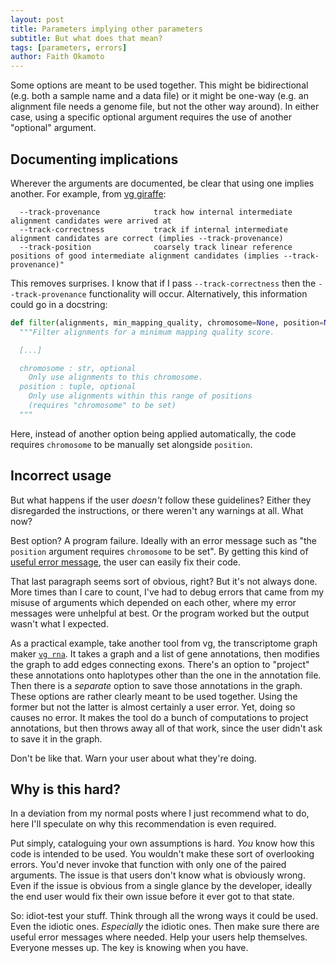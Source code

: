 ```yaml
---
layout: post
title: Parameters implying other parameters
subtitle: But what does that mean?
tags: [parameters, errors]
author: Faith Okamoto
---
```


Some options are meant to be used together. This might be bidirectional (e.g.
both a sample name and a data file) or it might be one-way (e.g. an alignment
file needs a genome file, but not the other way around). In either case, using a 
specific optional argument requires the use of another "optional" argument.

## Documenting implications

Wherever the arguments are documented, be clear that using one implies another.
For example, from [vg giraffe][GiraffeMain]:

```
  --track-provenance            track how internal intermediate alignment candidates were arrived at
  --track-correctness           track if internal intermediate alignment candidates are correct (implies --track-provenance)
  --track-position              coarsely track linear reference positions of good intermediate alignment candidates (implies --track-provenance)" 
```

This removes surprises. I know that if I pass `--track-correctness` then the
`--track-provenance` functionality will occur. Alternatively, this information
could go in a docstring:

```python
def filter(alignments, min_mapping_quality, chromosome=None, position=None):
  """Filter alignments for a minimum mapping quality score.

  [...]

  chromosome : str, optional
    Only use alignments to this chromosome.
  position : tuple, optional
    Only use alignments within this range of positions
    (requires "chromosome" to be set)
  """
```

Here, instead of another option being applied automatically, the code requires
`chromosome` to be manually set alongside `position`.

## Incorrect usage

But what happens if the user *doesn't* follow these guidelines? Either they
disregarded the instructions, or there weren't any warnings at all. What now?

Best option? A program failure. Ideally with an error message such as "the 
`position` argument requires `chromosome` to be set". By getting this kind of
[useful error message][ErrorMessages], the user can easily fix their code.

That last paragraph seems sort of obvious, right? But it's not always done. More
times than I care to count, I've had to debug errors that came from my misuse of
arguments which depended on each other, where my error messages were unhelpful
at best. Or the program worked but the output wasn't what I expected.

As a practical example, take another tool from vg, the transcriptome graph maker
[`vg rna`][RNAMain]. It takes a graph and a list of gene annotations, then
modifies the graph to add edges connecting exons. There's an option to "project"
these annotations onto haplotypes other than the one in the annotation file.
Then there is a *separate* option to save those annotations in the graph. These
options are rather clearly meant to be used together. Using the former but not
the latter is almost certainly a user error. Yet, doing so causes no error. It
makes the tool do a bunch of computations to project annotations, but then
throws away all of that work, since the user didn't ask to save it in the graph.

Don't be like that. Warn your user about what they're doing.

## Why is this hard?

In a deviation from my normal posts where I just recommend what to do, here I'll
speculate on why this recommendation is even required.

Put simply, cataloguing your own assumptions is hard. *You* know how this code
is intended to be used. You wouldn't make these sort of overlooking errors.
You'd never invoke that function with only one of the paired arguments. The
issue is that users don't know what is obviously wrong. Even if the issue is
obvious from a single glance by the developer, ideally the end user would fix
their own issue before it ever got to that state.

So: idiot-test your stuff. Think through all the wrong ways it could be used.
Even the idiotic ones. *Especially* the idiotic ones. Then make sure there are
useful error messages where needed. Help your users help themselves. Everyone
messes up. The key is knowing when you have.

[ErrorMessages]: https://faithokamoto.github.io/2025-01-10-useful-error-messages/
[GiraffeMain]: https://github.com/vgteam/vg/blob/61cfb60bb4963b9f378ebcf2babe240b1e0a6a33/src/subcommand/giraffe_main.cpp#L776
[RNAMain]: https://github.com/vgteam/vg/blob/master/src/subcommand/rna_main.cpp